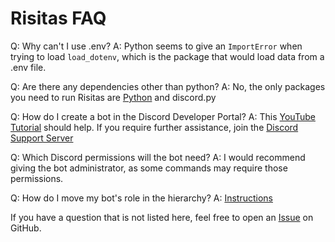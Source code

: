 # Risitas FAQ

Q: Why can't I use .env? A: Python seems to give an `ImportError` when trying to load `load_dotenv`, which is the package that would load data from a .env file. 

Q: Are there any dependencies other than python? A: No, the only packages you need to run Risitas are [Python](https://python.org/downloads/) and discord.py

Q: How do I create a bot in the Discord Developer Portal? A: This [YouTube Tutorial](https://youtu.be/b61kcgfOm_4?t=35) should help. If you require further assistance, join the [Discord Support Server](https://discord.gg/daVywQMDam)

Q: Which Discord permissions will the bot need? A: I would recommend giving the bot administrator, as some commands may require those permissions.

Q: How do I move my bot's role in the hierarchy? A: [Instructions](hierarchy.md)


If you have a question that is not listed here, feel free to open an [Issue](https://github.com/hbombofficial/Risitas-discord/issues) on GitHub.
